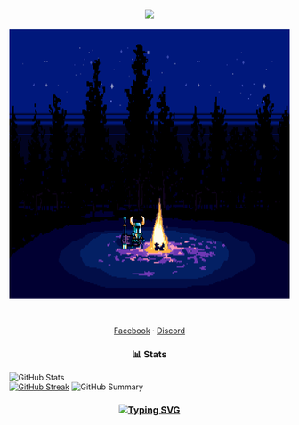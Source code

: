 <h3 align="center">
  <img src="https://readme-typing-svg.herokuapp.com/?font=Righteous&size=35&center=true&vCenter=true&width=1600&height=70&duration=4000&lines=Hello+There!+I'm+Draken+" />
</h3>

<img align="center" alt="Lewd" height="484" width="858" src="https://raw.githubusercontent.com/dragonx943/listcaidaubuoi/main/campFire.gif">

<p align="center">
    <br />
    <br />
    <a href="https://www.facebook.com/draggonx943">Facebook</a>
    ·
    <a href="https://discord.com/users/566107750300647458">Discord</a>
    <br />
    </p>
</p>

<h3 align="center">📊 Stats</h3>

![GitHub Stats](http://github-profile-summary-cards.vercel.app/api/cards/stats?username=dragonx943&theme=tokyonight)  
[![GitHub Streak](https://github-readme-streak-stats.herokuapp.com?user=dragonx943&theme=tokyonight&hide_border=true&date_format=j%20M%5B%20Y%5D&card_width=480)](https://git.io/streak-stats)
![GitHub Summary](http://github-profile-summary-cards.vercel.app/api/cards/profile-details?username=dragonx943&theme=tokyonight)

<h3 align="center">
  
  [![Typing SVG](https://readme-typing-svg.herokuapp.com?font=Fantasque+Sans+Mono&weight=700&size=24&pause=1000&color=0e75b6&center=true&width=446&lines=Thank+you+for+visiting!+%F0%9F%91%8D)](https://git.io/typing-svg)

</h3>
